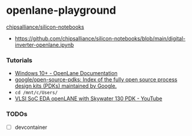 openlane-playground
===================
[chipsalliance/silicon-notebooks](https://github.com/chipsalliance/silicon-notebooks)
- https://github.com/chipsalliance/silicon-notebooks/blob/main/digital-inverter-openlane.ipynb

### Tutorials
- [Windows 10+ - OpenLane Documentation](https://openlane.readthedocs.io/en/latest/getting_started/installation/installation_win.html)
- [google/open-source-pdks: Index of the fully open source process design kits (PDKs) maintained by Google.](https://github.com/google/open-source-pdks)
- `cd /mnt/c/Users/`
- [VLSI SoC EDA openLANE with Skywater 130 PDK - YouTube](https://www.youtube.com/watch?v=QnJzoJjC7RQ)

### TODOs
- [ ] devcontainer

